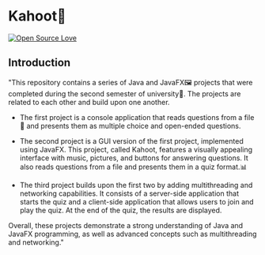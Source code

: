 # Kahoot👾

[![Open Source Love](https://badges.frapsoft.com/os/v1/open-source.svg?v=102)](https://github.com/ellerbrock/open-source-badge/)

## Introduction

"This repository contains a series of Java and JavaFX🖼 projects that were completed during the second semester of university🏢. The projects are related to each other and build upon one another.

- The first project is a console application that reads questions from a file📑 and presents them as multiple choice and open-ended questions. 

- The second project is a GUI version of the first project, implemented using JavaFX. This project, called Kahoot, features a visually appealing interface with music, pictures, and buttons for answering questions. It also reads questions from a file and presents them in a quiz format.📊

- The third project builds upon the first two by adding multithreading and networking capabilities. It consists of a server-side application that starts the quiz and a client-side application that allows users to join and play the quiz. At the end of the quiz, the results are displayed.

Overall, these projects demonstrate a strong understanding of Java and JavaFX programming, as well as advanced concepts such as multithreading and networking."

